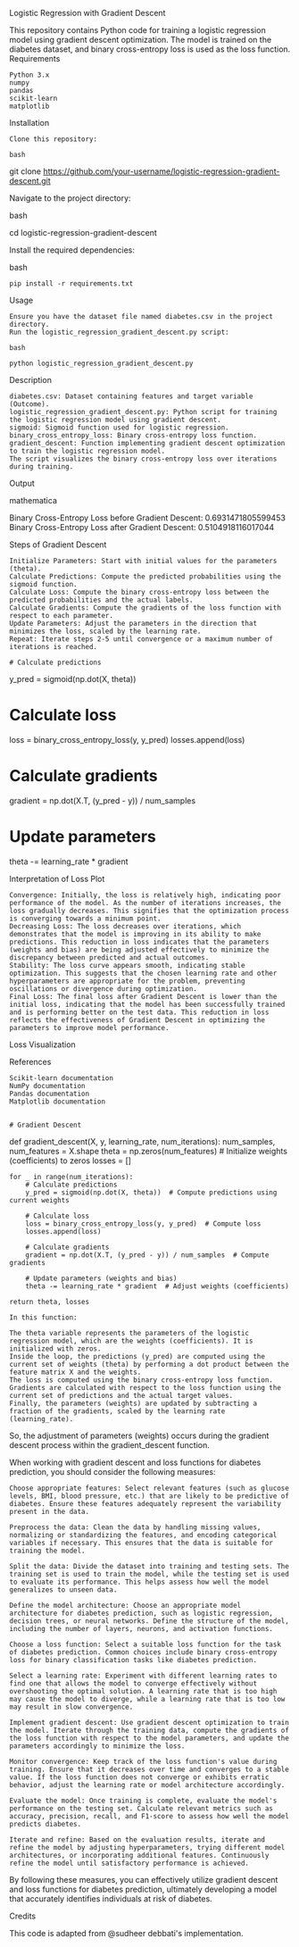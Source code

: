 Logistic Regression with Gradient Descent

This repository contains Python code for training a logistic regression model using gradient descent optimization. The model is trained on the diabetes dataset, and binary cross-entropy loss is used as the loss function.
Requirements

    Python 3.x
    numpy
    pandas
    scikit-learn
    matplotlib

Installation

    Clone this repository:

    bash

git clone https://github.com/your-username/logistic-regression-gradient-descent.git

Navigate to the project directory:

bash

cd logistic-regression-gradient-descent

Install the required dependencies:

bash

    pip install -r requirements.txt

Usage

    Ensure you have the dataset file named diabetes.csv in the project directory.
    Run the logistic_regression_gradient_descent.py script:

    bash

    python logistic_regression_gradient_descent.py

Description

    diabetes.csv: Dataset containing features and target variable (Outcome).
    logistic_regression_gradient_descent.py: Python script for training the logistic regression model using gradient descent.
    sigmoid: Sigmoid function used for logistic regression.
    binary_cross_entropy_loss: Binary cross-entropy loss function.
    gradient_descent: Function implementing gradient descent optimization to train the logistic regression model.
    The script visualizes the binary cross-entropy loss over iterations during training.

Output

mathematica

Binary Cross-Entropy Loss before Gradient Descent: 0.6931471805599453
Binary Cross-Entropy Loss after Gradient Descent: 0.5104918116017044

Steps of Gradient Descent

    Initialize Parameters: Start with initial values for the parameters (theta).
    Calculate Predictions: Compute the predicted probabilities using the sigmoid function.
    Calculate Loss: Compute the binary cross-entropy loss between the predicted probabilities and the actual labels.
    Calculate Gradients: Compute the gradients of the loss function with respect to each parameter.
    Update Parameters: Adjust the parameters in the direction that minimizes the loss, scaled by the learning rate.
    Repeat: Iterate steps 2-5 until convergence or a maximum number of iterations is reached.

    # Calculate predictions
y_pred = sigmoid(np.dot(X, theta))

# Calculate loss
loss = binary_cross_entropy_loss(y, y_pred)
losses.append(loss)

# Calculate gradients
gradient = np.dot(X.T, (y_pred - y)) / num_samples

# Update parameters
theta -= learning_rate * gradient

Interpretation of Loss Plot

    Convergence: Initially, the loss is relatively high, indicating poor performance of the model. As the number of iterations increases, the loss gradually decreases. This signifies that the optimization process is converging towards a minimum point.
    Decreasing Loss: The loss decreases over iterations, which demonstrates that the model is improving in its ability to make predictions. This reduction in loss indicates that the parameters (weights and bias) are being adjusted effectively to minimize the discrepancy between predicted and actual outcomes.
    Stability: The loss curve appears smooth, indicating stable optimization. This suggests that the chosen learning rate and other hyperparameters are appropriate for the problem, preventing oscillations or divergence during optimization.
    Final Loss: The final loss after Gradient Descent is lower than the initial loss, indicating that the model has been successfully trained and is performing better on the test data. This reduction in loss reflects the effectiveness of Gradient Descent in optimizing the parameters to improve model performance.

Loss Visualization

References

    Scikit-learn documentation
    NumPy documentation
    Pandas documentation
    Matplotlib documentation


    # Gradient Descent
def gradient_descent(X, y, learning_rate, num_iterations):
    num_samples, num_features = X.shape
    theta = np.zeros(num_features)  # Initialize weights (coefficients) to zeros
    losses = []

    for _ in range(num_iterations):
        # Calculate predictions
        y_pred = sigmoid(np.dot(X, theta))  # Compute predictions using current weights

        # Calculate loss
        loss = binary_cross_entropy_loss(y, y_pred)  # Compute loss
        losses.append(loss)

        # Calculate gradients
        gradient = np.dot(X.T, (y_pred - y)) / num_samples  # Compute gradients

        # Update parameters (weights and bias)
        theta -= learning_rate * gradient  # Adjust weights (coefficients)

    return theta, losses

    In this function:

    The theta variable represents the parameters of the logistic regression model, which are the weights (coefficients). It is initialized with zeros.
    Inside the loop, the predictions (y_pred) are computed using the current set of weights (theta) by performing a dot product between the feature matrix X and the weights.
    The loss is computed using the binary cross-entropy loss function.
    Gradients are calculated with respect to the loss function using the current set of predictions and the actual target values.
    Finally, the parameters (weights) are updated by subtracting a fraction of the gradients, scaled by the learning rate (learning_rate).

So, the adjustment of parameters (weights) occurs during the gradient descent process within the gradient_descent function.



When working with gradient descent and loss functions for diabetes prediction, you should consider the following measures:

    Choose appropriate features: Select relevant features (such as glucose levels, BMI, blood pressure, etc.) that are likely to be predictive of diabetes. Ensure these features adequately represent the variability present in the data.

    Preprocess the data: Clean the data by handling missing values, normalizing or standardizing the features, and encoding categorical variables if necessary. This ensures that the data is suitable for training the model.

    Split the data: Divide the dataset into training and testing sets. The training set is used to train the model, while the testing set is used to evaluate its performance. This helps assess how well the model generalizes to unseen data.

    Define the model architecture: Choose an appropriate model architecture for diabetes prediction, such as logistic regression, decision trees, or neural networks. Define the structure of the model, including the number of layers, neurons, and activation functions.

    Choose a loss function: Select a suitable loss function for the task of diabetes prediction. Common choices include binary cross-entropy loss for binary classification tasks like diabetes prediction.

    Select a learning rate: Experiment with different learning rates to find one that allows the model to converge effectively without overshooting the optimal solution. A learning rate that is too high may cause the model to diverge, while a learning rate that is too low may result in slow convergence.

    Implement gradient descent: Use gradient descent optimization to train the model. Iterate through the training data, compute the gradients of the loss function with respect to the model parameters, and update the parameters accordingly to minimize the loss.

    Monitor convergence: Keep track of the loss function's value during training. Ensure that it decreases over time and converges to a stable value. If the loss function does not converge or exhibits erratic behavior, adjust the learning rate or model architecture accordingly.

    Evaluate the model: Once training is complete, evaluate the model's performance on the testing set. Calculate relevant metrics such as accuracy, precision, recall, and F1-score to assess how well the model predicts diabetes.

    Iterate and refine: Based on the evaluation results, iterate and refine the model by adjusting hyperparameters, trying different model architectures, or incorporating additional features. Continuously refine the model until satisfactory performance is achieved.

By following these measures, you can effectively utilize gradient descent and loss functions for diabetes prediction, ultimately developing a model that accurately identifies individuals at risk of diabetes.

Credits

This code is adapted from @sudheer debbati's implementation.
